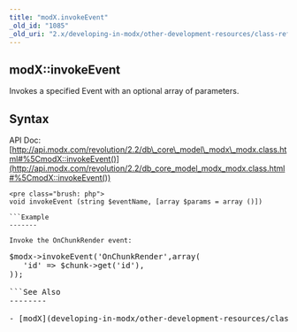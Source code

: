 ```yaml
---
title: "modX.invokeEvent"
_old_id: "1085"
_old_uri: "2.x/developing-in-modx/other-development-resources/class-reference/modx/modx.invokeevent"
---
```


modX::invokeEvent
-----------------

Invokes a specified Event with an optional array of parameters.

Syntax
------

API Doc: [http://api.modx.com/revolution/2.2/db\_core\_model\_modx\_modx.class.html#%5CmodX::invokeEvent()](http://api.modx.com/revolution/2.2/db_core_model_modx_modx.class.html#%5CmodX::invokeEvent())

```
<pre class="brush: php">
void invokeEvent (string $eventName, [array $params = array ()])

```Example
-------

Invoke the OnChunkRender event:

```
<pre class="brush: php">
$modx->invokeEvent('OnChunkRender',array(
   'id' => $chunk->get('id'),
));

```See Also
--------

- [modX](developing-in-modx/other-development-resources/class-reference/modx "modX")